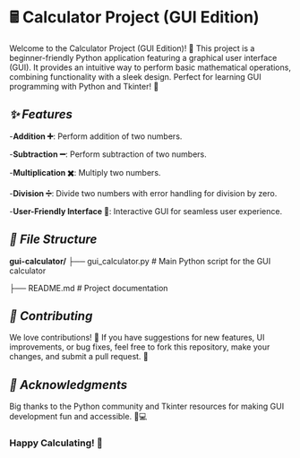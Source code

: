 # 🖩 Calculator Project (GUI Edition)

Welcome to the Calculator Project (GUI Edition)! 🎉 This project is a beginner-friendly Python application featuring a graphical user interface (GUI). It provides an intuitive way to perform basic mathematical operations, combining functionality with a sleek design. Perfect for learning GUI programming with Python and Tkinter! 🐍


## *✨ Features*

-**Addition ➕**: Perform addition of two numbers.

-**Subtraction ➖**: Perform subtraction of two numbers.

-**Multiplication ✖️**: Multiply two numbers.

-**Division ➗**: Divide two numbers with error handling for division by zero.

-**User-Friendly Interface 🎨**: Interactive GUI for seamless user experience.


## *📂 File Structure*

**gui-calculator/**
├── gui_calculator.py  # Main Python script for the GUI calculator

├── README.md          # Project documentation


## *🤝 Contributing*

We love contributions! 💖 If you have suggestions for new features, UI improvements, or bug fixes, feel free to fork this repository, make your changes, and submit a pull request. 🙌


## *🌟 Acknowledgments*

Big thanks to the Python community and Tkinter resources for making GUI development fun and accessible. 🐍💻


### Happy Calculating! 🎉


